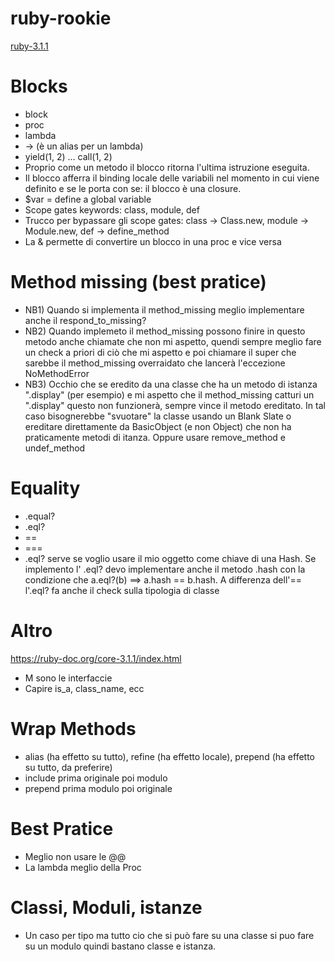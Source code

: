 # ruby-rookie
[ruby-3.1.1](https://ruby-doc.org/core-3.1.1/)

# Blocks
* block 
* proc 
* lambda 
* -> (è un alias per un lambda)
* yield(1, 2) ... call(1, 2)
* Proprio come un metodo il blocco ritorna l'ultima istruzione eseguita.
* Il blocco afferra il binding locale delle variabili nel momento in cui viene definito e se le porta con se: il blocco è una closure. 
* $var = define a global variable
* Scope gates keywords: class, module, def
* Trucco per bypassare gli scope gates: class -> Class.new, module -> Module.new, def -> define_method
* La & permette di convertire un blocco in una proc e vice versa

# Method missing (best pratice)
* NB1) Quando si implementa il method_missing meglio implementare anche il respond_to_missing?
* NB2) Quando implemeto il method_missing possono finire in questo metodo anche chiamate che non mi aspetto, quendi sempre meglio fare un check a priori di ciò che mi aspetto e poi chiamare il super che sarebbe il method_missing overraidato che lancerà l'eccezione NoMethodError
* NB3) Occhio che se eredito da una classe che ha un metodo di istanza ".display" (per esempio) e mi aspetto che il method_missing catturi un ".display" questo non funzionerà, sempre vince il metodo ereditato. In tal caso bisognerebbe "svuotare" la classe usando un Blank Slate o ereditare direttamente da BasicObject (e non Object) che non ha praticamente metodi di itanza. Oppure usare remove_method e undef_method
 

# Equality
* .equal? 
* .eql?
* ==
* ===
* .eql? serve se voglio usare il mio oggetto come chiave di una Hash. Se implemento l' .eql? devo implementare anche il metodo .hash con la condizione che a.eql?(b) ==> a.hash == b.hash. A differenza dell'== l'.eql? fa anche il check sulla tipologia di classe 

# Altro
https://ruby-doc.org/core-3.1.1/index.html 
* M sono le interfaccie
* Capire is_a, class_name, ecc

# Wrap Methods
* alias (ha effetto su tutto), refine (ha effetto locale), prepend (ha effetto su tutto, da preferire)
* include prima originale poi modulo 
* prepend prima modulo poi originale
# Best Pratice
* Meglio non usare le @@
* La lambda meglio della Proc

# Classi, Moduli, istanze
* Un caso per tipo ma tutto cio che si può fare su una classe si puo fare su un modulo quindi bastano classe e istanza.

